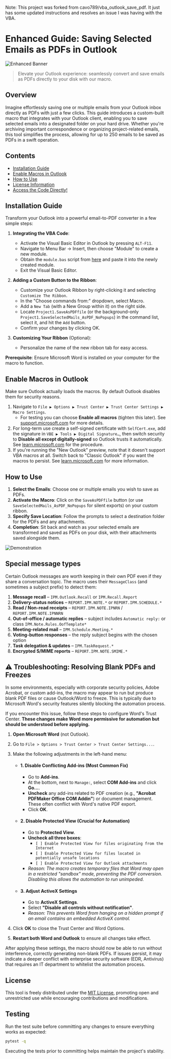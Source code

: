 Note: This project was forked from cavo789/vba_outlook_save_pdf. It just has some updated instructions and resolves an issue I was having with the VBA.

# Enhanced Guide: Saving Selected Emails as PDFs in Outlook

![Enhanced Banner](./banner.svg)

> Elevate your Outlook experience: seamlessly convert and save emails as PDFs directly to your disk with our macro.

## Overview

Imagine effortlessly saving one or multiple emails from your Outlook inbox directly as PDFs with just a few clicks. This guide introduces a custom-built macro that integrates with your Outlook client, enabling you to save selected emails into a designated folder on your hard drive. Whether you're archiving important correspondence or organizing project-related emails, this tool simplifies the process, allowing for up to 250 emails to be saved as PDFs in a swift operation.

## Contents

- [Installation Guide](#installation-guide)
- [Enable Macros in Outlook](#enable-macros-in-outlook)
- [How to Use](#usage)
- [License Information](#license)
- [Access the Code Directly!](./module.bas)

## Installation Guide

Transform your Outlook into a powerful email-to-PDF converter in a few simple steps:

1. **Integrating the VBA Code**:
   - Activate the Visual Basic Editor in Outlook by pressing `ALT-F11`.
   - Navigate to Menu Bar -> Insert, then choose "Module" to create a new module.
   - Obtain the `module.bas` script from [here](./module.bas) and paste it into the newly created module.
   - Exit the Visual Basic Editor.

2. **Adding a Custom Button to the Ribbon**:
   - Customize your Outlook Ribbon by right-clicking it and selecting `Customize The Ribbon`.
   - In the "Choose commands from:" dropdown, select Macro.
   - Add a `New Tab` (with a New Group within it) on the right side.
   - Locate `Project1.SaveAsPDFfile` (or the background-only `Project1.SaveSelectedMails_AsPDF_NoPopups`) in the command list, select it, and hit the `Add` button.
   - Confirm your changes by clicking OK.

3. **Customizing Your Ribbon** (Optional):
   - Personalize the name of the new ribbon tab for easy access.

**Prerequisite**: Ensure Microsoft Word is installed on your computer for the macro to function.

## Enable Macros in Outlook

Make sure Outlook actually loads the macros. By default Outlook disables them for security reasons.

1. Navigate to `File ▶ Options ▶ Trust Center ▶ Trust Center Settings ▶ Macro Settings`.
   - For testing you can choose **Enable all macros** (tighten this later). See [support.microsoft.com](https://support.microsoft.com) for more details.
2. For long-term use create a self-signed certificate with `SelfCert.exe`, add the signature in `VBE ▶ Tools ▶ Digital Signature…`, then switch security to **Disable all except digitally-signed** so Outlook trusts it automatically. See [learn.microsoft.com](https://learn.microsoft.com) for the procedure.
3. If you're running the "New Outlook" preview, note that it doesn't support VBA macros at all. Switch back to "Classic Outlook" if you want the macros to persist. See [learn.microsoft.com](https://learn.microsoft.com) for more information.

## How to Use

1. **Select the Emails**: Choose one or multiple emails you wish to save as PDFs.
2. **Activate the Macro**: Click on the `SaveAsPDFfile` button (or use `SaveSelectedMails_AsPDF_NoPopups` for silent exports) on your custom ribbon.
3. **Specify Save Location**: Follow the prompts to select a destination folder for the PDFs and any attachments.
4. **Completion**: Sit back and watch as your selected emails are transformed and saved as PDFs on your disk, with their attachments saved alongside them.

![Demonstration](images/demo.gif)

## Special message types

Certain Outlook messages are worth keeping in their own PDF even if they share a
conversation topic.  The macro uses their `MessageClass` (and sometimes a
subject prefix) to detect them:

1. **Message recall** – `IPM.Outlook.Recall` or `IPM.Recall.Report`
2. **Delivery-status notices** – `REPORT.IPM.NOTE.*` or `REPORT.IPM.SCHEDULE.*`
3. **Read / Non-read receipts** – `REPORT.IPM.NOTE.IPNRN` / `REPORT.IPM.NOTE.IPNNRN`
4. **Out-of-office / automatic replies** – subject includes `Automatic reply:` or class `IPM.Note.Rules.OofTemplate*`
5. **Meeting-related mail** – `IPM.Schedule.Meeting.*`
6. **Voting-button responses** – the reply subject begins with the chosen option
7. **Task delegation & updates** – `IPM.TaskRequest.*`
8. **Encrypted S/MIME reports** – `REPORT.IPM.NOTE.SMIME.*`


## ⚠️ Troubleshooting: Resolving Blank PDFs and Freezes

In some environments, especially with corporate security policies, Adobe Acrobat, or custom add-ins, the macro may appear to run but produce blank PDF files or cause Outlook/Word to freeze. This is typically due to Microsoft Word's security features silently blocking the automation process.

If you encounter this issue, follow these steps to configure Word's Trust Center. **These changes make Word more permissive for automation but should be understood before applying.**

1. **Open Microsoft Word** (not Outlook).
2. Go to `File > Options > Trust Center > Trust Center Settings...`.
3. Make the following adjustments in the left-hand menu:

    * #### **1. Disable Conflicting Add-ins (Most Common Fix)**
        * Go to **Add-ins**.
        * At the bottom, next to `Manage:`, select **COM Add-ins** and click **Go...**.
        * **Uncheck** any add-ins related to PDF creation (e.g., **"Acrobat PDFMaker Office COM Addin"**) or document management. These often conflict with Word's native PDF export.
        * Click **OK**.

    * #### **2. Disable Protected View (Crucial for Automation)**
        * Go to **Protected View**.
        * **Uncheck all three boxes**:
            * `[ ] Enable Protected View for files originating from the Internet`
            * `[ ] Enable Protected View for files located in potentially unsafe locations`
            * `[ ] Enable Protected View for Outlook attachments`
        * *Reason: The macro creates temporary files that Word may open in a restricted "sandbox" mode, preventing the PDF conversion. Disabling this allows the automation to run unimpeded.*

    * #### **3. Adjust ActiveX Settings**
        * Go to **ActiveX Settings**.
        * Select **"Disable all controls without notification"**.
        * *Reason: This prevents Word from hanging on a hidden prompt if an email contains an embedded ActiveX control.*

4. Click **OK** to close the Trust Center and Word Options.
5. **Restart both Word and Outlook** to ensure all changes take effect.

After applying these settings, the macro should now be able to run without interference, correctly generating non-blank PDFs. If issues persist, it may indicate a deeper conflict with enterprise security software (EDR, Antivirus) that requires an IT department to whitelist the automation process.

## License

This tool is freely distributed under the [MIT License](LICENSE), promoting open and unrestricted use while encouraging contributions and modifications.

## Testing

Run the test suite before committing any changes to ensure everything works as expected:

```bash
pytest -q
```

Executing the tests prior to committing helps maintain the project's stability.

